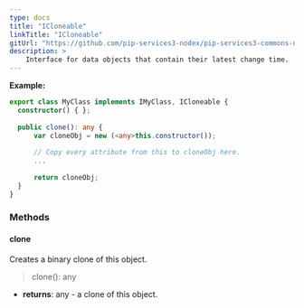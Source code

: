 ```yaml
---
type: docs
title: "ICloneable"
linkTitle: "ICloneable"
gitUrl: "https://github.com/pip-services3-nodex/pip-services3-commons-nodex"
description: > 
    Interface for data objects that contain their latest change time.
---
```


**Example:**
```typescript
export class MyClass implements IMyClass, ICloneable {
  constructor() { };
 
  public clone(): any {
      var cloneObj = new (<any>this.constructor());
             
      // Copy every attribute from this to cloneObj here.
      ...
             
      return cloneObj;
  }
}
```

### Methods

#### clone
Creates a binary clone of this object.

> clone(): any

- **returns**: any - a clone of this object.